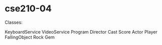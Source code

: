 # cse210-04
 
Classes:

KeyboardService
VideoService
Program
Director
Cast
Score
Actor
    Player
    FallingObject
        Rock
        Gem